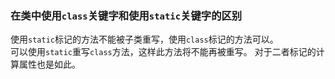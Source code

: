 ### 在类中使用`class`关键字和使用`static`关键字的区别
使用`static`标记的方法不能被子类重写，使用`class`标记的方法可以。  
可以使用`static`重写`class`方法，这样此方法将不能再被重写。
对于二者标记的计算属性也是如此。